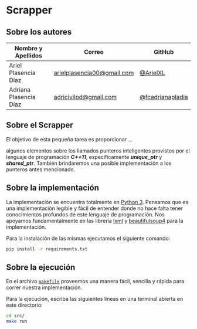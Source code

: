 # Scrapper

## Sobre los autores

**Nombre y Apellidos** | **Correo** | **GitHub**
--|--|--
Ariel Plasencia Díaz | arielplasencia00@gmail.com | [@ArielXL](https://github.com/ArielXL)
Adriana Plasencia Díaz | adricivilpd@gmail.com | [@fcadrianapladia](https://github.com/fcadrianapladia)

## Sobre el Scrapper

El objetivo de esta pequeña tarea es proporcionar ...

algunos elementos sobre los llamados punteros inteligentes provistos por el lenguaje de programación ***C++11***, específicamente ***unique_ptr*** y ***shared_ptr***. También brindaremos una posible implementación a los punteros antes mencionado.

## Sobre la implementación

La implementación se encuentra totalmente en [Python 3](https://es.wikipedia.org/wiki/Python). Pensamos que es una implementación legible y fácil de entender donde no hace falta tener conocimientos profundos de este lenguaje de programación. Nos apoyamos fundamentalmente en las librería [lxml](https://numpy.org/doc/stable/) y [beautifulsoup4](https://www.sympy.org/en/index.html) para la implementación.

Para la instalación de las mismas ejecutamos el siguiente comando:

```bash
pip install -r requirements.txt
```

## Sobre la ejecución

En el archivo [`makefile`](src/makefile) proveemos una manera fácil, sencilla y rápida para correr nuestra implementación.

Para la ejecución, escriba las siguientes líneas en una terminal abierta en este directorio:

```bash
cd src/
make run
```
